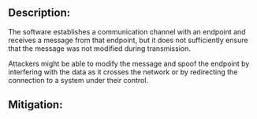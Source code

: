 ## Description:

The software establishes a communication channel with an endpoint and receives a message from that endpoint, but it does not sufficiently ensure that the message was not modified during transmission.

Attackers might be able to modify the message and spoof the endpoint by interfering with the data as it crosses the network or by redirecting the connection to a system under their control.

## Mitigation:
